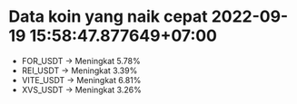 # Data koin yang naik cepat 2022-09-19 15:58:47.877649+07:00

* FOR_USDT -> Meningkat 5.78%
* REI_USDT -> Meningkat 3.39%
* VITE_USDT -> Meningkat 6.81%
* XVS_USDT -> Meningkat 3.26%
